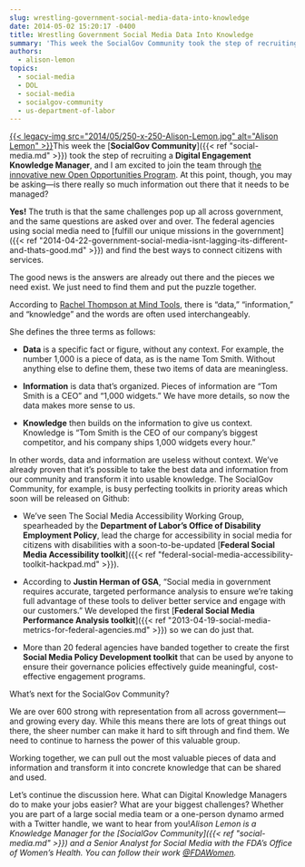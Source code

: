 ```yaml
---
slug: wrestling-government-social-media-data-into-knowledge
date: 2014-05-02 15:20:17 -0400
title: Wrestling Government Social Media Data Into Knowledge
summary: 'This week the SocialGov Community took the step of recruiting a Digital Engagement Knowledge Manager, and I am excited to join the team through the innovative new Open Opportunities Program. At this point, though, you may be asking&mdash;is there really so much information out there that it needs to be'
authors:
  - alison-lemon
topics:
  - social-media
  - DOL
  - social-media
  - socialgov-community
  - us-department-of-labor
---
```


[{{< legacy-img src="2014/05/250-x-250-Alison-Lemon.jpg" alt="Alison Lemon" >}}](https://s3.amazonaws.com/digitalgov/_legacy-img/2014/05/600-x-600-Alison-Lemon.jpg)This week the [**SocialGov Community**]({{< ref "social-media.md" >}}) took the step of recruiting a **Digital Engagement Knowledge Manager**, and I am excited to join the team through [the innovative new Open Opportunities Program](http://gsablogs.gsa.gov/dsic/2014/04/08/knowledge-manager-for-federal-wide-digital-engagement/). At this point, though, you may be asking—is there really so much information out there that it needs to be managed?

**Yes!** The truth is that the same challenges pop up all across government, and the same questions are asked over and over. The federal agencies using social media need to [fulfill our unique missions in the government]({{< ref "2014-04-22-government-social-media-isnt-lagging-its-different-and-thats-good.md" >}}) and find the best ways to connect citizens with services.

The good news is the answers are already out there and the pieces we need exist. We just need to find them and put the puzzle together.

According to [Rachel Thompson at Mind Tools](http://www.mindtools.com/pages/article/newISS_87.htm), there is &#8220;data,&#8221; &#8220;information,&#8221; and &#8220;knowledge&#8221; and the words are often used interchangeably.

She defines the three terms as follows:

  * **Data** is a specific fact or figure, without any context. For example, the number 1,000 is a piece of data, as is the name Tom Smith. Without anything else to define them, these two items of data are meaningless.

  * **Information** is data that&#8217;s organized. Pieces of information are &#8220;Tom Smith is a CEO&#8221; and &#8220;1,000 widgets.&#8221; We have more details, so now the data makes more sense to us.

  * **Knowledge** then builds on the information to give us context. Knowledge is &#8220;Tom Smith is the CEO of our company&#8217;s biggest competitor, and his company ships 1,000 widgets every hour.&#8221;

In other words, data and information are useless without context. We&#8217;ve already proven that it&#8217;s possible to take the best data and information from our community and transform it into usable knowledge. The SocialGov Community, for example, is busy perfecting toolkits in priority areas which soon will be released on Github:

  * We’ve seen The Social Media Accessibility Working Group, spearheaded by the **Department of Labor’s Office of Disability Employment Policy**, lead the charge for accessibility in social media for citizens with disabilities with a soon-to-be-updated [**Federal Social Media Accessibility toolkit**]({{< ref "federal-social-media-accessibility-toolkit-hackpad.md" >}}).

  * According to **Justin Herman of GSA**, “Social media in government requires accurate, targeted performance analysis to ensure we’re taking full advantage of these tools to deliver better service and engage with our customers.” We developed the first [**Federal Social Media Performance Analysis toolkit**]({{< ref "2013-04-19-social-media-metrics-for-federal-agencies.md" >}}) so we can do just that.

  * More than 20 federal agencies have banded together to create the first **Social Media Policy Development toolkit** that can be used by anyone to ensure their governance policies effectively guide meaningful, cost-effective engagement programs.

What&#8217;s next for the SocialGov Community?

We are over 600 strong with representation from all across government—and growing every day. While this means there are lots of great things out there, the sheer number can make it hard to sift through and find them. We need to continue to harness the power of this valuable group.

Working together, we can pull out the most valuable pieces of data and information and transform it into concrete knowledge that can be shared and used.

Let’s continue the discussion here. What can Digital Knowledge Managers do to make your jobs easier? What are your biggest challenges? Whether you are part of a large social media team or a one-person dynamo armed with a Twitter handle, we want to hear from you!_Alison Lemon is a Knowledge Manager for the [SocialGov Community]({{< ref "social-media.md" >}}) and a Senior Analyst for Social Media with the FDA&#8217;s Office of Women&#8217;s Health. You can follow their work [@FDAWomen](https://twitter.com/FDAWomen)._